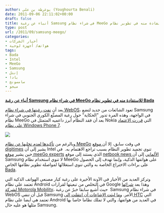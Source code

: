 ```yaml
---
author: يوغرطة بن علي (Youghourta Benali)
date: 2011-09-06 22:11:02+00:00
draft: false
title: أنباء عن رغبة Samsung في شراء نظام MeeGo للاستفادة منه في تطوير نظام Bada
type: post
url: /2011/09/samsung-meego/
categories:
- أخبار الشركات
- هواتف/ أجهزة لوحية
tags:
- Bada
- Intel
- MeeGo
- Samsung
- إنتل
- بادا
- سامسونج
- ميجو
---
```


[**أنباء عن رغبة Samsung في شراء نظام MeeGo للاستفادة منه في تطوير نظام Bada**](https://www.it-scoop.com/2011/09/samsung-meego/ )




بعد أن [نفت رغبتها في شراء نظام WebOS](https://www.it-scoop.com/2011/08/hp-touchepad-htc-webos/)، تعود الشائعات من جديد لتضع Samsung في الواجهة، وهذه المرة تدور "الحكاية" حول رغبة المصنِّع الكوري الجنوبي في شراء نظام MeeGo بعد أن فقد النظام أبرز داعميه المتمثل في Nokia التي [قررت الاعتماد على نظام Windows Phone 7](../2011/02/nokia-microsoft-windows-phone-7/).




[![](https://www.it-scoop.com/wp-content/uploads/2011/09/meego-samsung.jpg)
](https://www.it-scoop.com/2011/09/samsung-meego/%20)




وبالرغم من [تأكيدها لعدم تخليها عن نظام MeeGo](../2011/02/intel-defends-meego-nokia-defection/) في وقت سابق، إلا أن[ موقع digitimes](http://www.digitimes.com/news/a20110901PD217.html) يشير إلى أن Intel تنوي تجميد تطوير النظام بسبب تراجع الاهتمام به.  في حين يشير [موقع meeGo experts](http://www.meegoexperts.com/2011/09/samsung-meego-superpower-intel/) الذي يستند إلى موقع [netbook news الألماني](http://www.netbooknews.de/49018/intel-gibt-meego-samsung-uebernimmt/) إلى أن Samsung لا تنوي استخدام نظام MeeGo على هواتفها الذكية، وإنما تهدف إلى الحصول على براءات الاختراع الخاصة به والتي تنوي استغلالها لمواصلة تطوير نظامها الخاص [Bada](https://www.it-scoop.com/tag/bada/).




وتركز العديد من الأخبار في الآونة الأخيرة على رغبة كبار مصنعي الهواتف الذكية التي تعتمد على نظام Android في التخلص من تبعيتها لقرارات Google وهذا بعد [شرائها لشركة Motorola Mobility](../2011/08/google-motorola-mobility/)، حيث أُشيع سابقا خبرٌ عن رغبة  Samsung في شراء نظام WebOS قبل أن تنفي Samsung الأمر. [وما لبثت الإشاعات أن انتقلت إلى HTC](https://www.it-scoop.com/2011/08/hp-touchepad-htc-webos/) التي تعتمد هي أيضا على نظام Android في العديد من هواتفها، والتي لا تملك نظاما خاصا بها مثلها هو عليه حال Samsung.
